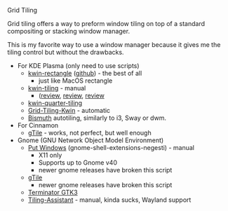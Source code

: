 Grid Tiling 

Grid tiling offers a way to preform window tiling on top of a standard compositing or stacking window manager.

This is my favorite way to use a window manager because it gives me the tiling control but without the drawbacks.

- For KDE Plasma (only need to use scripts)
    - [kwin-rectangle](https://store.kde.org/p/1545864) ([github](https://github.com/acristoffers/kwin-rectangle)) - the best of all
        - just like MacOS rectangle
    - [kwin-tiling](https://github.com/kwin-scripts/kwin-tiling) - manual
        - ([review](https://cialu.net/grid-tiling-not-a-tiling-window-manager-like-i3/), [review](https://cialu.net/grid-tiling-not-a-tiling-window-manager-like-i3/), [review](https://www.reddit.com/r/Kubuntu/comments/p1geme/is_there_a_way_to_make_the_windows_tile_like/)
    - [kwin-quarter-tiling](https://github.com/Jazqa/kwin-quarter-tiling)
    - [Grid-Tiling-Kwin](https://github.com/lingtjien/Grid-Tiling-Kwin) - automatic
    - [Bismuth](https://bismuth-forge.github.io/bismuth/) autotiling, similarly to i3, Sway or dwm.
- For Cinnamon
    - [gTile](https://cinnamon-spices.linuxmint.com/extensions/view/76) - works, not perfect, but well enough
- Gnome (GNU Network Object Model Environment)
    - [Put Windows](https://github.com/negesti/gnome-shell-extensions-negesti) (gnome-shell-extensions-negesti) - manual
        - X11 only
        - Supports up to Gnome v40
        - newer gnome releases have broken this script
    - [gTile](https://extensions.gnome.org/extension/28/gtile/)
        - newer gnome releases have broken this script
    - [Terminator GTK3](https://launchpad.net/terminator)
    - [Tiling-Assistant](https://github.com/Leleat/Tiling-Assistant) - manual, kinda sucks, Wayland support
